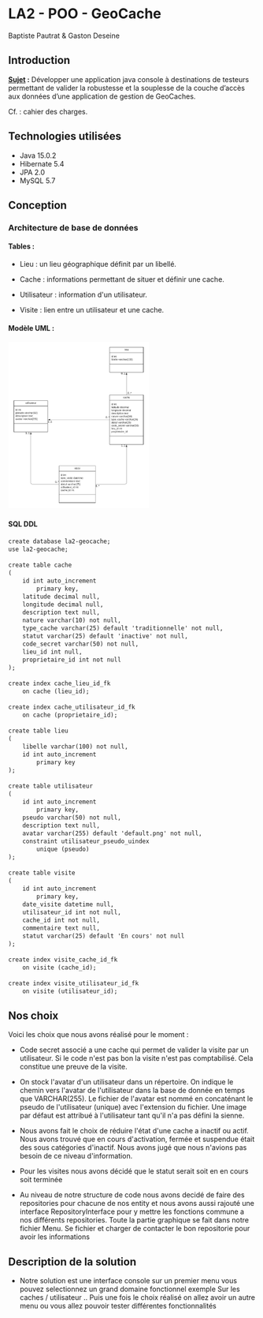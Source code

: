 # LA2 - POO - GeoCache

Baptiste Pautrat & Gaston Deseine



## Introduction



**<u>Sujet</u>  :** Développer une application java console à destinations de testeurs permettant de valider la robustesse et la souplesse de la couche d’accès aux données d’une application de gestion de GeoCaches.

Cf. : cahier des charges.



## Technologies utilisées

- Java 15.0.2
- Hibernate 5.4
- JPA 2.0
- MySQL 5.7



## Conception



### Architecture de base de données

#### Tables :

- Lieu : un lieu géographique définit par un libellé.

- Cache : informations permettant de situer et définir une cache.

- Utilisateur : information d'un utilisateur.

- Visite : lien entre un utilisateur et une cache.

  

#### Modèle UML :

#### <img src="./LA2-GeoCache-UML.png" alt="LA2-GeoCache-UML" style="zoom: 33%;" />

#### SQL DDL

```mysql
create database la2-geocache;
use la2-geocache;

create table cache
(
	id int auto_increment
		primary key,
	latitude decimal null,
	longitude decimal null,
	description text null,
	nature varchar(10) not null,
	type_cache varchar(25) default 'traditionnelle' not null,
	statut varchar(25) default 'inactive' not null,
	code_secret varchar(50) not null,
	lieu_id int null,
	proprietaire_id int not null
);

create index cache_lieu_id_fk
	on cache (lieu_id);

create index cache_utilisateur_id_fk
	on cache (proprietaire_id);

create table lieu
(
	libelle varchar(100) not null,
	id int auto_increment
		primary key
);

create table utilisateur
(
	id int auto_increment
		primary key,
	pseudo varchar(50) not null,
	description text null,
	avatar varchar(255) default 'default.png' not null,
	constraint utilisateur_pseudo_uindex
		unique (pseudo)
);

create table visite
(
	id int auto_increment
		primary key,
	date_visite datetime null,
	utilisateur_id int not null,
	cache_id int not null,
	commentaire text null,
	statut varchar(25) default 'En cours' not null
);

create index visite_cache_id_fk
	on visite (cache_id);

create index visite_utilisateur_id_fk
	on visite (utilisateur_id);

```



## Nos choix

Voici les choix que nous avons réalisé pour le moment : 



- Code secret associé a une cache qui permet de valider la visite par un utilisateur. Si le code n'est pas bon la visite n'est pas comptabilisé. Cela constitue une preuve de la visite.



- On stock l'avatar d'un utilisateur dans un répertoire. On indique le chemin vers l'avatar de l'utilisateur dans la base de donnée en temps que VARCHAR(255). Le fichier de l'avatar est nommé en concaténant le pseudo de l'utilisateur (unique) avec l'extension du fichier. Une image par défaut est attribué à l'utilisateur tant qu'il n'a pas défini la sienne.

 

- Nous avons fait le choix de réduire l'état d'une cache a inactif ou actif. Nous avons trouvé que en cours d'activation, fermée et suspendue était des sous catégories d'inactif. Nous avons jugé que nous n'avions pas besoin de ce niveau d'information.


- Pour les visites nous avons décidé que le statut serait soit en en cours soit terminée

- Au niveau de notre structure de code nous avons decidé de faire des repositories pour chacune de nos entity et nous avons aussi rajouté une interface RepositoryInterface pour y mettre les fonctions commune a nos différents repositories. Toute la partie graphique se fait dans notre fichier Menu. Se fichier et charger de contacter le bon repositorie pour avoir les informations

## Description de la solution

- Notre solution est une interface console sur un premier menu vous pouvez selectionnez un grand domaine fonctionnel exemple Sur les caches / utilisateur .. Puis une fois le choix réalisé on allez avoir un autre menu ou vous allez pouvoir tester différentes fonctionnalités